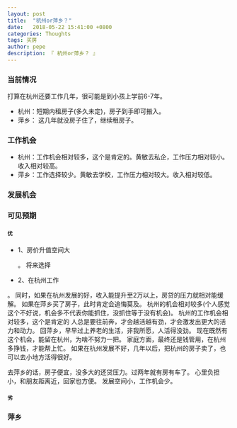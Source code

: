 ```yaml
---
layout: post
title:  "杭州or萍乡？"
date:   2018-05-22 15:41:00 +0800
categories: Thoughts
tags: 买房
author: pepe
description: 『 杭州or萍乡？ 』
---
```

### **当前情况**

打算在杭州还要工作几年，很可能是到小孩上学前6-7年。

* 杭州：短期内租房子(多久未定)，房子到手即可搬入。
* 萍乡： 这几年就没房子住了，继续租房子。

### **工作机会**

* 杭州：工作机会相对较多，这个是肯定的。黄敏去私企，工作压力相对较小。收入相对较高。
* 萍乡：工作选择较少。黄敏去学校，工作压力相对较大。收入相对较低。

### **发展机会**



### **可见预期**


#### `优`

* 1、房价升值空间大

    。 将来选择
    
* 2、在杭州工作

。
同时，如果在杭州发展的好，收入能提升至2万以上，房贷的压力就相对能缓解。
如果在萍乡买了房子，此时肯定会追悔莫及。
杭州的机会相对较多(个人感觉这个不好说，机会多不代表你能抓住，没抓住等于没有机会)。
杭州的工作机会相对较多，这个是肯定的
人总是要往前奔，才会越活越有劲，才会激发出更大的活力和动力。
回萍乡，早早过上养老的生活，非我所愿，人活得没劲。
现在既然有这个机会，能留在杭州，为啥不努力一把。
家庭方面，最终还是钱管用，在杭州多挣钱，才能帮上忙。
如果在杭州发展不好，几年以后，把杭州的房子卖了，也可以去小地方活得很好。

去萍乡的话，房子便宜，没多大的还贷压力。过两年就有房有车了。
心里负担小，和朋友距离近，回家也方便。
发展空间小，工作机会少。


#### `劣`




### **萍乡**




















